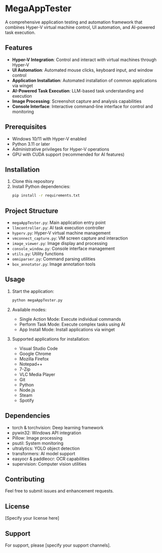 # MegaAppTester

A comprehensive application testing and automation framework that combines Hyper-V virtual machine control, UI automation, and AI-powered task execution.

## Features

- **Hyper-V Integration**: Control and interact with virtual machines through Hyper-V
- **UI Automation**: Automated mouse clicks, keyboard input, and window control
- **Application Installation**: Automated installation of common applications via winget
- **AI-Powered Task Execution**: LLM-based task understanding and execution
- **Image Processing**: Screenshot capture and analysis capabilities
- **Console Interface**: Interactive command-line interface for control and monitoring

## Prerequisites

- Windows 10/11 with Hyper-V enabled
- Python 3.11 or later
- Administrative privileges for Hyper-V operations
- GPU with CUDA support (recommended for AI features)

## Installation

1. Clone this repository
2. Install Python dependencies:
   ```bash
   pip install -r requirements.txt
   ```

## Project Structure

- `megaAppTester.py`: Main application entry point
- `llmcontroller.py`: AI task execution controller
- `hyperv.py`: Hyper-V virtual machine management
- `vmconnect_capture.py`: VM screen capture and interaction
- `image_viewer.py`: Image display and processing
- `console_window.py`: Console interface management
- `utils.py`: Utility functions
- `omniparser.py`: Command parsing utilities
- `box_annotator.py`: Image annotation tools

## Usage

1. Start the application:
   ```bash
   python megaAppTester.py
   ```

2. Available modes:
   - Single Action Mode: Execute individual commands
   - Perform Task Mode: Execute complex tasks using AI
   - App Install Mode: Install applications via winget

3. Supported applications for installation:
   - Visual Studio Code
   - Google Chrome
   - Mozilla Firefox
   - Notepad++
   - 7-Zip
   - VLC Media Player
   - Git
   - Python
   - Node.js
   - Steam
   - Spotify

## Dependencies

- torch & torchvision: Deep learning framework
- pywin32: Windows API integration
- Pillow: Image processing
- psutil: System monitoring
- ultralytics: YOLO object detection
- transformers: AI model support
- easyocr & paddleocr: OCR capabilities
- supervision: Computer vision utilities

## Contributing

Feel free to submit issues and enhancement requests.

## License

[Specify your license here]

## Support

For support, please [specify your support channels]. 
